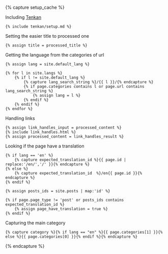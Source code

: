 {% capture setup_cache %}

Including [Tenkan](https://github.com/kizu/tenkan)

    {% include tenkan/setup.md %}

Setting the easier title to processed one

    {% assign title = processed_title %}

Getting the language from the categories of url

    {% assign lang = site.default_lang %}

    {% for l in site.langs %}
        {% if l != site.default_lang %}
            {% capture lang_search_string %}/{{ l }}/{% endcapture %}
            {% if page.categories contains l or page.url contains lang_search_string %}
                {% assign lang = l %}
            {% endif %}
        {% endif %}
    {% endfor %}

Handling links

    {% assign link_handles_input = processed_content %}
    {% include link_handles.html %}
    {% assign processed_content = link_handles_result %}


Looking if the page have a translation

    {% if lang == 'en' %}
        {% capture expected_translation_id %}{{ page.id | replace:'/en/','/' }}{% endcapture %}
    {% else %}
        {% capture expected_translation_id  %}/en{{ page.id }}{% endcapture %}
    {% endif %}

    {% assign posts_ids = site.posts | map:'id' %}

    {% if page.page_type != 'post' or posts_ids contains expected_translation_id %}
        {% assign page_have_translation = true %}
    {% endif %}

Capturing the main category

    {% capture category %}{% if lang == "en" %}{{ page.categories[1] }}{% else %}{{ page.categories[0] }}{% endif %}{% endcapture %}

{% endcapture %}
